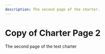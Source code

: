 ```yaml
---
description: The second page of the charter.
---
```


# Copy of Charter Page 2

The second page of the test charter
